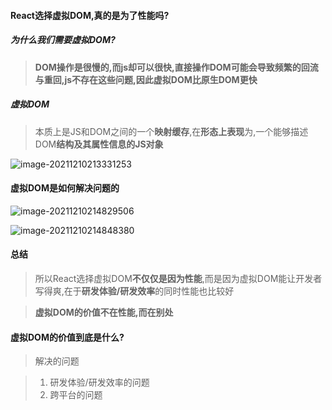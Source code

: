 #### React选择虚拟DOM,真的是为了性能吗?

##### 为什么我们需要虚拟DOM?

> **DOM操作是很慢的,而js却可以很快,直接操作DOM可能会导致频繁的回流与重回,js不存在这些问题,因此虚拟DOM比原生DOM更快**

##### 虚拟DOM

> 本质上是JS和DOM之间的一个**映射缓存**,在**形态上表现**为,一个能够描述DOM**结构及其属性信息的JS对象**

![image-20211210213331253](C:\Users\Administrator\AppData\Roaming\Typora\typora-user-images\image-20211210213331253.png)

#### 虚拟DOM是如何解决问题的

![image-20211210214829506](C:\Users\Administrator\AppData\Roaming\Typora\typora-user-images\image-20211210214829506.png)

![image-20211210214848380](C:\Users\Administrator\AppData\Roaming\Typora\typora-user-images\image-20211210214848380.png)

#### 总结

>所以React选择虚拟DOM**不仅仅是因为性能**,而是因为虚拟DOM能让开发者写得爽,在于**研发体验/研发效率**的同时性能也比较好

> **虚拟DOM的价值不在性能,而在别处**

#### 虚拟DOM的价值到底是什么?

> 解决的问题

> 1. 研发体验/研发效率的问题
> 2. 跨平台的问题



































































